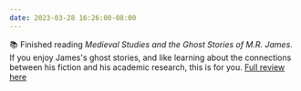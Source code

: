 ```yaml
---
date: 2023-03-28 16:26:00-08:00
---
```


📚 Finished reading *Medieval Studies and the Ghost Stories of M.R. James*. If you enjoy James's ghost stories, and like learning about the connections between his fiction and his academic research, this is for you. [Full review here](https://multoghost.wordpress.com/2023/03/27/medieval-studies-and-the-ghost-stories-of-m-r-james/)
